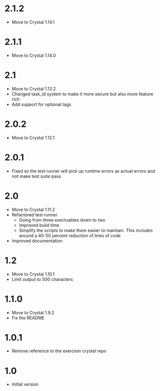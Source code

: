 # 2.1.2

- Move to Crystal 1.14.1

# 2.1.1

- Move to Crystal 1.14.0

# 2.1

- Move to Crystal 1.13.2
- Changed task_id system to make it more secure but also more feature rich
- Add support for optional tags

# 2.0.2

- Move to Crystal 1.12.1

# 2.0.1

- Fixed so the test runner will pick up runtime errors as actual errors and not make test suite pass

# 2.0

- Move to Crystal 1.11.2
- Refactored test runner
  - Going from three exectuables down to two
  - Improved build time
  - Simplify the scripts to make them easier to maintain.
    This includes around a 40-50 percent reduction of lines of code
- Improved documentation

# 1.2

- Move to Crystal 1.10.1
- Limit output to 500 characters

# 1.1.0

- Move to Crystal 1.9.2
- Fix the README

# 1.0.1

- Remove reference to the exercism crystal repo

# 1.0

- Initial version